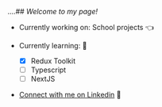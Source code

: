 ....## *Welcome to my page!*

- Currently working on: School projects 👈
  
- Currently learning:  💎
  - [x] Redux Toolkit
  - [ ] Typescript
  - [ ] NextJS

- [Connect with me on Linkedin](https://www.linkedin.com/in/kevin-lan-/) 🥂
